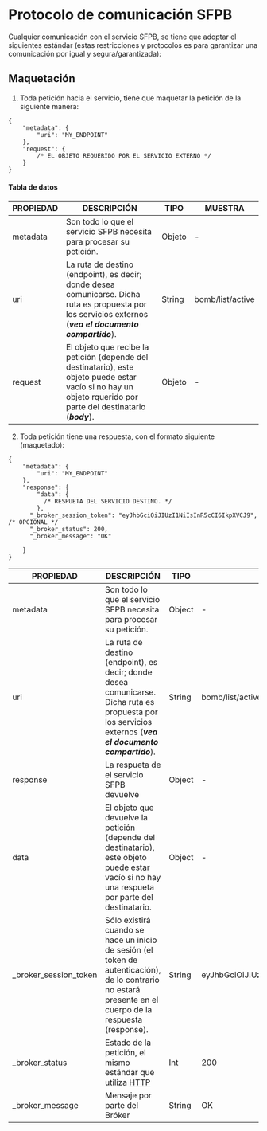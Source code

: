 # Protocolo de comunicación SFPB

Cualquier comunicación con el servicio SFPB, se tiene que adoptar el siguientes
estándar (estas restricciones y protocolos es para garantizar una comunicación
por igual y segura/garantizada):

## Maquetación

1. Toda petición hacia el servicio, tiene que maquetar la petición de la siguiente manera:

```json5
{
    "metadata": {
        "uri": "MY_ENDPOINT"
    },
    "request": {
        /* EL OBJETO REQUERIDO POR EL SERVICIO EXTERNO */
    }
}
```
#### Tabla de datos

| PROPIEDAD          | DESCRIPCIÓN                                                                                                                                                      | TIPO   | MUESTRA          |
|--------------------|------------------------------------------------------------------------------------------------------------------------------------------------------------------|--------|------------------|
| metadata           | Son todo lo que el servicio SFPB necesita para procesar su petición.                                                                                             | Objeto | -                |
| uri                | La ruta de destino (endpoint), es decir; donde desea comunicarse. Dicha ruta es propuesta por los servicios externos (**_vea el documento compartido_**).        | String | bomb/list/active |
| request            | El objeto que recibe la petición (depende del destinatario), este objeto puede estar vacío si no hay un objeto rquerido por parte del destinatario (**_body_**). | Objeto | -                |

2. Toda petición tiene una respuesta, con el formato siguiente (maquetado):
```json5
{
    "metadata": {
        "uri": "MY_ENDPOINT"
    },
    "response": {
        "data": {
          /* RESPUETA DEL SERVICIO DESTINO. */
        },
      "_broker_session_token": "eyJhbGciOiJIUzI1NiIsInR5cCI6IkpXVCJ9", /* OPCIONAL */
      "_broker_status": 200,
      "_broker_message": "OK"

    }
}
```

| PROPIEDAD             | DESCRIPCIÓN                                                                                                                                                         | TIPO   | MUESTRA                              |
|-----------------------|---------------------------------------------------------------------------------------------------------------------------------------------------------------------|--------|--------------------------------------|
| metadata              | Son todo lo que el servicio SFPB necesita para procesar su petición.                                                                                                | Object | -                                    |
| uri                   | La ruta de destino (endpoint), es decir; donde desea comunicarse. Dicha ruta es propuesta por los servicios externos (**_vea el documento compartido_**).           | String | bomb/list/active                     |
| response              | La respueta de el servicio  SFPB devuelve                                                                                                                           | Object | -                                    |
| data                  | El objeto que devuelve la petición (depende del destinatario), este objeto puede estar vacío si no hay una respueta por parte del destinatario.                     | Object | -                                    |
| _broker_session_token | Sólo existirá cuando se hace un inicio de sesión (el token de autenticación), de lo contrario no estará presente en el cuerpo de la respuesta (response).           | String | eyJhbGciOiJIUzI1NiIsInR5cCI6IkpXVCJ9 |
| _broker_status        | Estado de la petición, el mismo estándar que utiliza [HTTP](https://developer.mozilla.org/es/docs/Web/HTTP/Reference/Status)                                        | Int    | 200                                  |
| _broker_message       | Mensaje por parte del Bróker                                                                                                                                        | String | OK                                   |
